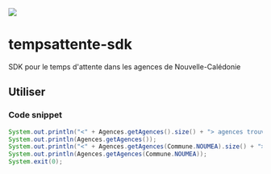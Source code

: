 [![](https://jitpack.io/v/adriens/opt-temps-attente-agences-sdk.svg)](https://jitpack.io/#adriens/opt-temps-attente-agences-sdk)



# tempsattente-sdk

SDK pour le temps d'attente dans les agences de Nouvelle-Calédonie

## Utiliser

### Code snippet

```java
System.out.println("<" + Agences.getAgences().size() + "> agences trouvées");
System.out.println(Agences.getAgences());
System.out.println("<" + Agences.getAgences(Commune.NOUMEA).size() + "> agences trouvées pour <" + Commune.NOUMEA + ">");
System.out.println(Agences.getAgences(Commune.NOUMEA));
System.exit(0);
```
